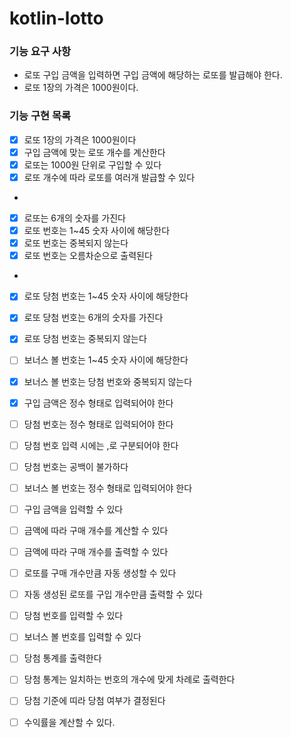 # kotlin-lotto

### 기능 요구 사항
- 로또 구입 금액을 입력하면 구입 금액에 해당하는 로또를 발급해야 한다.
- 로또 1장의 가격은 1000원이다.

### 기능 구현 목록
- [x] 로또 1장의 가격은 1000원이다
- [x] 구입 금액에 맞는 로또 개수를 계산한다
- [x] 로또는 1000원 단위로 구입할 수 있다
- [x] 로또 개수에 따라 로또를 여러개 발급할 수 있다
- 
- [x] 로또는 6개의 숫자를 가진다
- [x] 로또 번호는 1~45 숫자 사이에 해당한다
- [x] 로또 번호는 중복되지 않는다
- [x] 로또 번호는 오름차순으로 출력된다
-
- [x] 로또 당첨 번호는 1~45 숫자 사이에 해당한다
- [x] 로또 당첨 번호는 6개의 숫자를 가진다
- [x] 로또 당첨 번호는 중복되지 않는다
- [ ] 보너스 볼 번호는 1~45 숫자 사이에 해당한다
- [x] 보너스 볼 번호는 당첨 번호와 중복되지 않는다

- [x] 구입 금액은 정수 형태로 입력되어야 한다
- [ ] 당첨 번호는 정수 형태로 입력되어야 한다
- [ ] 당첨 번호 입력 시에는 ,로 구분되어야 한다
- [ ] 당첨 번호는 공백이 불가하다
- [ ] 보너스 볼 번호는 정수 형태로 입력되어야 한다

- [ ] 구입 금액을 입력할 수 있다
- [ ] 금액에 따라 구매 개수를 계산할 수 있다
- [ ] 금액에 따라 구매 개수를 출력할 수 있다
- [ ] 로또를 구매 개수만큼 자동 생성할 수 있다
- [ ] 자동 생성된 로또를 구입 개수만큼 출력할 수 있다

- [ ] 당첨 번호를 입력할 수 있다
- [ ] 보너스 볼 번호를 입력할 수 있다

- [ ] 당첨 통계를 출력한다
- [ ] 당첨 통계는 일치하는 번호의 개수에 맞게 차례로 출력한다
- [ ] 당첨 기준에 띠라 당첨 여부가 결정된다
- [ ] 수익률을 계산할 수 있다.